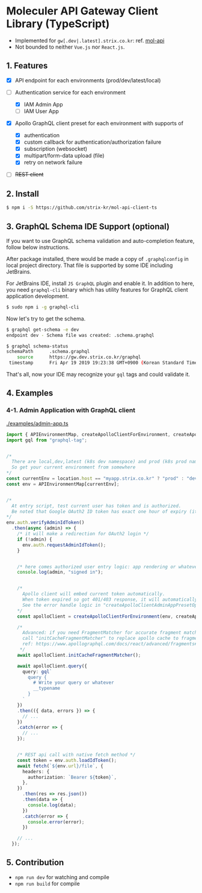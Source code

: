 # Moleculer API Gateway Client Library (TypeScript)

- Implemented for `gw[.dev|.latest].strix.co.kr`: ref. [mol-api](https://github.com/strix-kr/mol-api)
- Not bounded to neither `Vue.js` nor `React.js`.


## 1. Features
  - [x] API endpoint for each environments (prod/dev/latest/local)
  - [ ] Authentication service for each environment
    - [x] IAM Admin App
    - [ ] IAM User App
  - [x] Apollo GraphQL client preset for each environment with supports of
    - [x] authentication
    - [x] custom callback for authentication/authorization failure
    - [x] subscription (websocket)
    - [x] multipart/form-data upload (file)
    - [x] retry on network failure 
  - [ ] <s>REST client</s>
 
 
## 2. Install
```bash
$ npm i -S https://github.com/strix-kr/mol-api-client-ts
```

## 3. GraphQL Schema IDE Support (optional)
If you want to use GraphQL schema validation and auto-completion feature, follow below instructions.

After package installed, there would be made a copy of `.graphqlconfig` in local project directory.
That file is supported by some IDE including JetBrains.

For JetBrains IDE, install `JS GraphQL` plugin and enable it. In addition to here, you need `graphql-cli` binary which has utility features for GraphQL client application development.
 ```bash
$ sudo npm i -g graphql-cli
 ```
 
Now let's try to get the schema.
```bash
$ graphql get-schema -e dev
endpoint dev - Schema file was created: .schema.graphql

$ graphql schema-status            
schemaPath      .schema.graphql
    source      https://gw.dev.strix.co.kr/graphql
 timestamp      Fri Apr 19 2019 19:23:38 GMT+0900 (Korean Standard Time)
```

That's all, now your IDE may recognize your `gql` tags and could validate it.


## 4. Examples

### 4-1. Admin Application with GraphQL client
[./examples/admin-app.ts](./examples/admin-app.ts)
```ts
import { APIEnvironmentMap, createApolloClientForEnvironment, createApolloClientAdminAppPresetOption } from "mol-api-client-ts";
import gql from "graphql-tag";


/*
  There are local,dev,latest (k8s dev namespace) and prod (k8s prod namespace) environment types.
  So get your current environment from somewhere
*/
const currentEnv = location.host == "myapp.strix.co.kr" ? "prod" : "dev";
const env = APIEnvironmentMap[currentEnv];


/*
  At entry script, test current user has token and is authorized.
  Be noted that Google OAuth2 ID token has exact one hour of expiry (it is forced).
*/
env.auth.verifyAdminIdToken()
  .then(async (admin) => {
    /* it will make a redirection for OAuth2 login */
    if (!admin) {
      env.auth.requestAdminIdToken();
    }


    /* here comes authorized user entry logic: app rendering or whatever */
    console.log(admin, "signed in");


    /*
      Apollo client will embed current token automatically.
      When token expired so got 401/403 response, it will automatically make a redirection to login page again.
      See the error handle logic in "createApolloClientAdminAppPresetOption".
    */
    const apolloClient = createApolloClientForEnvironment(env, createApolloClientAdminAppPresetOption);

    /*
      Advanced: if you need FragmentMatcher for accurate fragment matching on unions and interfaces.
      call "initCacheFragmentMatcher" to replace apollo cache to fragment matcher ready cache.
      ref: https://www.apollographql.com/docs/react/advanced/fragments#fragment-matcher
     */
    await apolloClient.initCacheFragmentMatcher();

    await apolloClient.query({
      query: gql`
        query {
          # Write your query or whatever
          __typename
        }
      `
    })
    .then(({ data, errors }) => {
      // ...
    })
    .catch(error => {
      // ...
    });


    /* REST api call with native fetch method */
    const token = env.auth.loadIdToken();
    await fetch(`${env.url}/file`, {
      headers: {
        authorization: `Bearer ${token}`,
      },
    })
      .then(res => res.json())
      .then(data => {
        console.log(data);
      })
      .catch(error => {
        console.error(error);
      })

    // ...
  });
```

## 5. Contribution

- `npm run dev` for watching and compile
- `npm run build` for compile
